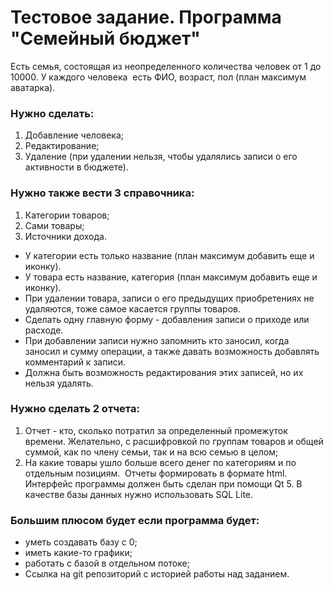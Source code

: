 # Тестовое задание. Программа "Семейный бюджет"
Есть семья, состоящая из неопределенного количества человек от 1 до 10000.
У каждого человека  есть ФИО, возраст, пол (план максимум аватарка). 

### Нужно сделать: 
1) Добавление человека;
2) Редактирование;
3) Удаление (при удалении нельзя, чтобы удалялись записи о его активности в бюджете). 

### Нужно также вести 3 справочника: 
1) Категории товаров; 
2) Сами товары;
3) Источники дохода.

* У категории есть только название (план максимум добавить еще и иконку).
* У товара есть название, категория (план максимум добавить еще и иконку).
* При удалении товара, записи о его предыдущих приобретениях не удаляются, тоже самое касается группы товаров. 
* Сделать одну главную форму - добавления записи о приходе или расходе. 
* При добавлении записи нужно запомнить кто заносил, когда заносил и сумму операции, а также давать возможность добавлять комментарий к записи. 
* Должна быть возможность редактирования этих записей, но их нельзя удалять. 

### Нужно сделать 2 отчета:
1) Отчет - кто, сколько потратил за определенный промежуток времени. Желательно, с расшифровкой по группам товаров и общей суммой, как по члену семьи, так и на всю семью в целом;
2) На какие товары ушло больше всего денег по категориям и по отдельным позициям. 
Отчеты формировать в формате html. Интерфейс программы должен быть сделан при помощи Qt 5. В качестве базы данных нужно использовать SQL Lite.

### Большим плюсом будет если программа будет:
* уметь создавать базу с 0;
* иметь какие-то графики;
* работать с базой в отдельном потоке;  
* Ссылка на git репозиторий с историей работы над заданием.
